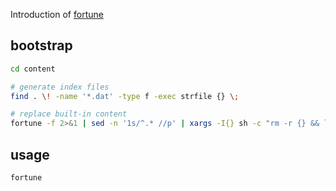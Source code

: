Introduction of [fortune](https://en.wikipedia.org/wiki/Fortune_%28Unix%29)

## bootstrap

```bash
cd content

# generate index files
find . \! -name '*.dat' -type f -exec strfile {} \;

# replace built-in content
fortune -f 2>&1 | sed -n '1s/^.* //p' | xargs -I{} sh -c "rm -r {} && ln -s $PWD {}"
```

## usage

```bash
fortune
```
